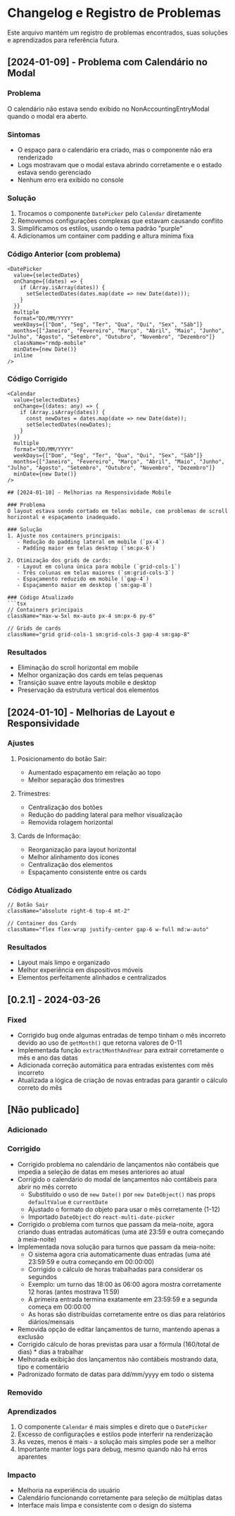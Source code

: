 # Changelog e Registro de Problemas

Este arquivo mantém um registro de problemas encontrados, suas soluções e aprendizados para referência futura.

## [2024-01-09] - Problema com Calendário no Modal

### Problema
O calendário não estava sendo exibido no NonAccountingEntryModal quando o modal era aberto.

### Sintomas
- O espaço para o calendário era criado, mas o componente não era renderizado
- Logs mostravam que o modal estava abrindo corretamente e o estado estava sendo gerenciado
- Nenhum erro era exibido no console

### Solução
1. Trocamos o componente `DatePicker` pelo `Calendar` diretamente
2. Removemos configurações complexas que estavam causando conflito
3. Simplificamos os estilos, usando o tema padrão "purple"
4. Adicionamos um container com padding e altura mínima fixa

### Código Anterior (com problema)
```tsx
<DatePicker
  value={selectedDates}
  onChange={(dates) => {
    if (Array.isArray(dates)) {
      setSelectedDates(dates.map(date => new Date(date)));
    }
  }}
  multiple
  format="DD/MM/YYYY"
  weekDays={["Dom", "Seg", "Ter", "Qua", "Qui", "Sex", "Sáb"]}
  months={["Janeiro", "Fevereiro", "Março", "Abril", "Maio", "Junho", "Julho", "Agosto", "Setembro", "Outubro", "Novembro", "Dezembro"]}
  className="rmdp-mobile"
  minDate={new Date()}
  inline
/>
```

### Código Corrigido
```tsx
<Calendar
  value={selectedDates}
  onChange={(dates: any) => {
    if (Array.isArray(dates)) {
      const newDates = dates.map(date => new Date(date));
      setSelectedDates(newDates);
    }
  }}
  multiple
  format="DD/MM/YYYY"
  weekDays={["Dom", "Seg", "Ter", "Qua", "Qui", "Sex", "Sáb"]}
  months={["Janeiro", "Fevereiro", "Março", "Abril", "Maio", "Junho", "Julho", "Agosto", "Setembro", "Outubro", "Novembro", "Dezembro"]}
  minDate={new Date()}
/>

## [2024-01-10] - Melhorias na Responsividade Mobile

### Problema
O layout estava sendo cortado em telas mobile, com problemas de scroll horizontal e espaçamento inadequado.

### Solução
1. Ajuste nos containers principais:
   - Redução do padding lateral em mobile (`px-4`)
   - Padding maior em telas desktop (`sm:px-6`)

2. Otimização dos grids de cards:
   - Layout em coluna única para mobile (`grid-cols-1`)
   - Três colunas em telas maiores (`sm:grid-cols-3`)
   - Espaçamento reduzido em mobile (`gap-4`)
   - Espaçamento maior em desktop (`sm:gap-8`)

### Código Atualizado
```tsx
// Containers principais
className="max-w-5xl mx-auto px-4 sm:px-6 py-6"

// Grids de cards
className="grid grid-cols-1 sm:grid-cols-3 gap-4 sm:gap-8"
```

### Resultados
- Eliminação do scroll horizontal em mobile
- Melhor organização dos cards em telas pequenas
- Transição suave entre layouts mobile e desktop
- Preservação da estrutura vertical dos elementos

## [2024-01-10] - Melhorias de Layout e Responsividade

### Ajustes
1. Posicionamento do botão Sair:
   - Aumentado espaçamento em relação ao topo
   - Melhor separação dos trimestres

2. Trimestres:
   - Centralização dos botões
   - Redução do padding lateral para melhor visualização
   - Removida rolagem horizontal

3. Cards de Informação:
   - Reorganização para layout horizontal
   - Melhor alinhamento dos ícones
   - Centralização dos elementos
   - Espaçamento consistente entre os cards

### Código Atualizado
```tsx
// Botão Sair
className="absolute right-6 top-4 mt-2"

// Container dos Cards
className="flex flex-wrap justify-center gap-6 w-full md:w-auto"
```

### Resultados
- Layout mais limpo e organizado
- Melhor experiência em dispositivos móveis
- Elementos perfeitamente alinhados e centralizados

## [0.2.1] - 2024-03-26

### Fixed
- Corrigido bug onde algumas entradas de tempo tinham o mês incorreto devido ao uso de `getMonth()` que retorna valores de 0-11
- Implementada função `extractMonthAndYear` para extrair corretamente o mês e ano das datas
- Adicionada correção automática para entradas existentes com mês incorreto
- Atualizada a lógica de criação de novas entradas para garantir o cálculo correto do mês

## [Não publicado]

### Adicionado

### Corrigido
- Corrigido problema no calendário de lançamentos não contábeis que impedia a seleção de datas em meses anteriores ao atual
- Corrigido o calendário do modal de lançamentos não contábeis para abrir no mês correto
  - Substituído o uso de `new Date()` por `new DateObject()` nas props `defaultValue` e `currentDate`
  - Ajustado o formato do objeto para usar o mês corretamente (1-12)
  - Importado `DateObject` do `react-multi-date-picker`
- Corrigido o problema com turnos que passam da meia-noite, agora criando duas entradas automáticas (uma até 23:59 e outra começando à meia-noite)
- Implementada nova solução para turnos que passam da meia-noite:
  - O sistema agora cria automaticamente duas entradas (uma até 23:59:59 e outra começando em 00:00:00)
  - Corrigido o cálculo de horas trabalhadas para considerar os segundos
  - Exemplo: um turno das 18:00 às 06:00 agora mostra corretamente 12 horas (antes mostrava 11:59)
  - A primeira entrada termina exatamente em 23:59:59 e a segunda começa em 00:00:00
  - As horas são distribuídas corretamente entre os dias para relatórios diários/mensais
- Removida opção de editar lançamentos de turno, mantendo apenas a exclusão
- Corrigido cálculo de horas previstas para usar a fórmula (160/total de dias) * dias a trabalhar
- Melhorada exibição dos lançamentos não contábeis mostrando data, tipo e comentário
- Padronizado formato de datas para dd/mm/yyyy em todo o sistema

### Removido

### Aprendizados
1. O componente `Calendar` é mais simples e direto que o `DatePicker`
2. Excesso de configurações e estilos pode interferir na renderização
3. Às vezes, menos é mais - a solução mais simples pode ser a melhor
4. Importante manter logs para debug, mesmo quando não há erros aparentes

### Impacto
- Melhoria na experiência do usuário
- Calendário funcionando corretamente para seleção de múltiplas datas
- Interface mais limpa e consistente com o design do sistema
